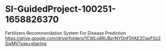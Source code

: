 # SI-GuidedProject-100251-1658826370
Fertilizers Recommendation System For Disease Prediction https://drive.google.com/drive/folders/1CWLx8RlJBzrNYDnFDfAE2CqxF0z2SwMV?usp=sharing
